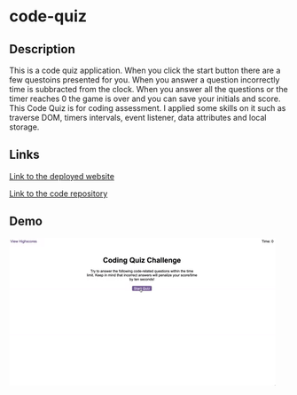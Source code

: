 # code-quiz
## Description
This is a code quiz application. When you click the start button there are a few questoins presented for you. When you answer a question incorrectly time is subbracted from the clock. When you answer all the questions or the timer reaches 0 the game is over and you can save your initials and score.  
This Code Quiz is for coding assessment. I applied some skills on it such as traverse DOM, timers intervals, event listener, data attributes and local storage.
## Links
<p dir="auto"><a href="https://yanbud.github.io/code-quiz/">Link to the deployed website</a></p>
<p dir="auto"><a href="https://github.com/Yanbud/code-quiz">Link to the code repository</a></p>

## Demo
<p dir="auto"><img src="demo.gif" alt="demo of index.html" style="max-width: 100%;" /></p>